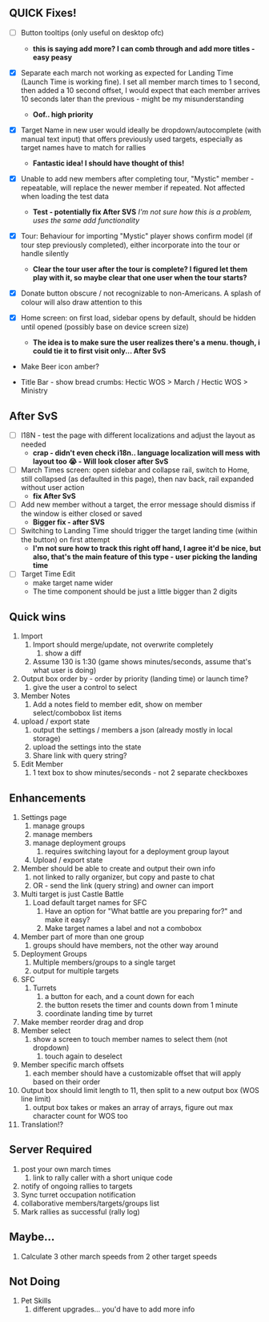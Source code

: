 ## QUICK Fixes!

- [ ] Button tooltips (only useful on desktop ofc)
  - **this is saying add more? I can comb through and add more titles - easy peasy**
- [x] Separate each march not working as expected for Landing Time (Launch Time is working fine). I set all member march times to 1 second, then added a 10 second offset, I would expect that each member arrives 10 seconds later than the previous - might be my misunderstanding
  - **Oof.. high priority**
- [x] Target Name in new user would ideally be dropdown/autocomplete (with manual text input) that offers previously used targets, especially as target names have to match for rallies
  - **Fantastic idea! I should have thought of this!**
- [x] Unable to add new members after completing tour, "Mystic" member - repeatable, will replace the newer member if repeated. Not affected when loading the test data
  - **Test - potentially fix After SVS** _I'm not sure how this is a problem, uses the same add functionality_
- [x] Tour: Behaviour for importing "Mystic" player shows confirm model (if tour step previously completed), either incorporate into the tour or handle silently

  - **Clear the tour user after the tour is complete? I figured let them play with it, so maybe clear that one user when the tour starts?**

- [x] Donate button obscure / not recognizable to non-Americans. A splash of colour will also draw attention to this

- [x] Home screen: on first load, sidebar opens by default, should be hidden until opened (possibly base on device screen size)

  - **The idea is to make sure the user realizes there's a menu. though, i could tie it to first visit only... After SvS**

- Make Beer icon amber?

- Title Bar - show bread crumbs: Hectic WOS > March / Hectic WOS > Ministry

## After SvS

- [ ] I18N - test the page with different localizations and adjust the layout as needed
  - **crap - didn't even check i18n.. language localization will mess with layout too :sob: - Will look closer after SvS**
- [ ] March Times screen: open sidebar and collapse rail, switch to Home, still collapsed (as defaulted in this page), then nav back, rail expanded without user action
  - **fix After SvS**
- [ ] Add new member without a target, the error message should dismiss if the window is either closed or saved
  - **Bigger fix - after SVS**
- [ ] Switching to Landing Time should trigger the target landing time (within the button) on first attempt
  - **I'm not sure how to track this right off hand, I agree it'd be nice, but also, that's the main feature of this type - user picking the landing time**
- [ ] Target Time Edit
  - make target name wider
  - The time component should be just a little bigger than 2 digits

## Quick wins

1. Import
   1. Import should merge/update, not overwrite completely
      1. show a diff
   2. Assume 130 is 1:30 (game shows minutes/seconds, assume that's what user is doing)
2. Output box order by - order by priority (landing time) or launch time?
   1. give the user a control to select
3. Member Notes
   1. Add a notes field to member edit, show on member select/combobox list items
4. upload / export state
   1. output the settings / members a json (already mostly in local storage)
   2. upload the settings into the state
   3. Share link with query string?
5. Edit Member
   1. 1 text box to show minutes/seconds - not 2 separate checkboxes

## Enhancements

1. Settings page
   1. manage groups
   2. manage members
   3. manage deployment groups
      1. requires switching layout for a deployment group layout
   4. Upload / export state
2. Member should be able to create and output their own info
   1. not linked to rally organizer, but copy and paste to chat
   2. OR - send the link (query string) and owner can import
3. Multi target is just Castle Battle
   1. Load default target names for SFC
      1. Have an option for "What battle are you preparing for?" and make it easy?
      2. Make target names a label and not a combobox
4. Member part of more than one group
   1. groups should have members, not the other way around
5. Deployment Groups
   1. Multiple members/groups to a single target
   2. output for multiple targets
6. SFC
   1. Turrets
      1. a button for each, and a count down for each
      2. the button resets the timer and counts down from 1 minute
      3. coordinate landing time by turret
7. Make member reorder drag and drop
8. Member select
   1. show a screen to touch member names to select them (not dropdown)
      1. touch again to deselect
9. Member specific march offsets
   1. each member should have a customizable offset that will apply based on their order
10. Output box should limit length to 11, then split to a new output box (WOS line limit)
    1. output box takes or makes an array of arrays, figure out max character count for WOS too
11. Translation!?

## Server Required

1. post your own march times
   1. link to rally caller with a short unique code
2. notify of ongoing rallies to targets
3. Sync turret occupation notification
4. collaborative members/targets/groups list
5. Mark rallies as successful (rally log)

## Maybe...
1. Calculate 3 other march speeds from 2 other target speeds

## Not Doing
1. Pet Skills
   1. different upgrades... you'd have to add more info